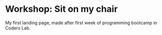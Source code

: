 # Workshop: Sit on my chair

My first landing page, made after first week of programming bootcamp in Coders Lab.


